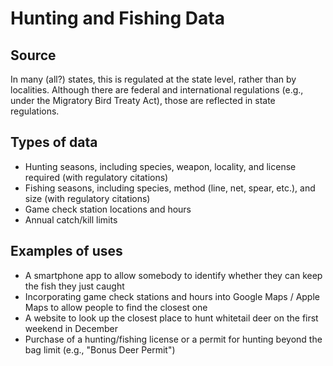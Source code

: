 # Hunting and Fishing Data

## Source

In many (all?) states, this is regulated at the state level, rather than by localities. Although there are federal and international regulations (e.g., under the Migratory Bird Treaty Act), those are reflected in state regulations.

## Types of data

* Hunting seasons, including species, weapon, locality, and license required (with regulatory citations)
* Fishing seasons, including species, method (line, net, spear, etc.), and size (with regulatory citations)
* Game check station locations and hours
* Annual catch/kill limits

## Examples of uses

* A smartphone app to allow somebody to identify whether they can keep the fish they just caught
* Incorporating game check stations and hours into Google Maps / Apple Maps to allow people to find the closest one
* A website to look up the closest place to hunt whitetail deer on the first weekend in December
* Purchase of a hunting/fishing license or a permit for hunting beyond the bag limit (e.g., "Bonus Deer Permit")

